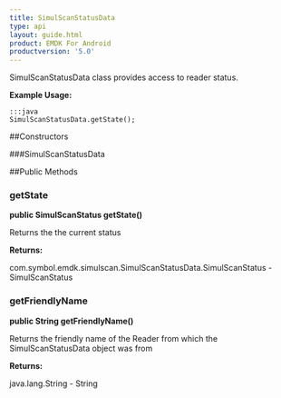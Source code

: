 ```yaml
---
title: SimulScanStatusData
type: api
layout: guide.html
product: EMDK For Android
productversion: '5.0'
---
```



SimulScanStatusData class provides access to reader status.
 
 

**Example Usage:**
	
	:::java	
	SimulScanStatusData.getState();


##Constructors

###SimulScanStatusData



##Public Methods

### getState

**public SimulScanStatus getState()**

Returns the the current status

**Returns:**

com.symbol.emdk.simulscan.SimulScanStatusData.SimulScanStatus - SimulScanStatus

### getFriendlyName

**public String getFriendlyName()**

Returns the friendly name of the Reader from which the SimulScanStatusData 
 object was from

**Returns:**

java.lang.String - String


